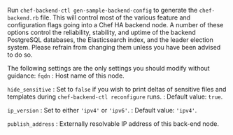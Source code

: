 Run `chef-backend-ctl gen-sample-backend-config` to generate the `chef-backend.rb` file.
This will control most of the various feature and configuration flags going into
a Chef HA backend node. A number of these options control the reliability, stability, and
uptime of the backend PostgreSQL databases, the Elasticsearch index,
and the leader election system. Please refrain from changing them unless
you have been advised to do so.

The following settings are the only settings you should modify without guidance:
`fqdn`
: Host name of this node.

`hide_sensitive`
: Set to `false` if you wish to print deltas of
  sensitive files and templates during `chef-backend-ctl reconfigure` runs.
: Default value: `true`.

`ip_version`
: Set to either `'ipv4'` or `'ipv6'`.
: Default value: `'ipv4'`.

`publish_address`
: Externally resolvable IP address of this back-end node.
